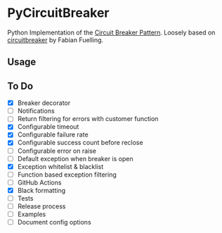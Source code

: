 # PyCircuitBreaker

Python Implementation of the [Circuit Breaker Pattern](https://martinfowler.com/bliki/CircuitBreaker.html). Loosely based on [circuitbreaker](https://github.com/fabfuel/circuitbreaker) by Fabian Fuelling.

## Usage

## To Do

- [x] Breaker decorator
- [ ] Notifications
- [ ] Return filtering for errors with customer function
- [x] Configurable timeout
- [x] Configurable failure rate
- [x] Configurable success count before reclose
- [ ] Configurable error on raise
- [ ] Default exception when breaker is open
- [x] Exception whitelist & blacklist
- [ ] Function based exception filtering
- [ ] GitHub Actions
- [x] Black formatting
- [ ] Tests
- [ ] Release process
- [ ] Examples
- [ ] Document config options
